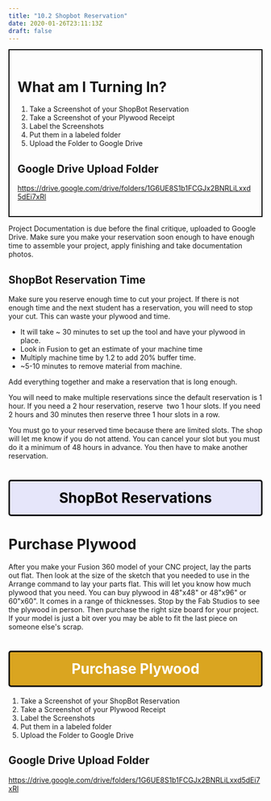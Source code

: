```yaml
---
title: "10.2 Shopbot Reservation"
date: 2020-01-26T23:11:13Z
draft: false
---
```


<div style="border: 2px solid #000; padding: 1rem;">
<h1>What am I Turning In?</h1>
<ol>
<li>Take a Screenshot of your ShopBot Reservation</li>
<li>Take a Screenshot of your Plywood Receipt</li>
<li>Label the Screenshots</li>
<li>Put them in a labeled folder</li>
<li>Upload the Folder to Google Drive</li>
</ol>
<h2>Google Drive Upload Folder</h2>
<p><a href="https://drive.google.com/drive/folders/1G6UE8S1b1FCGJx2BNRLiLxxd5dEi7xRl">https://drive.google.com/drive/folders/1G6UE8S1b1FCGJx2BNRLiLxxd5dEi7xRl</a></p>
</div>
<p>Project Documentation is due before the final critique, uploaded to Google Drive. Make sure you make your reservation soon enough to have enough time to assemble your project, apply finishing and take documentation photos.</p>
<h2>ShopBot Reservation Time</h2>
<p>Make sure you reserve enough time to cut your project. If there is not enough time and the next student has a reservation, you will need to stop your cut. This can waste your plywood and time.</p>
<ul>
<li>It will take ~ 30 minutes to set up the tool and have your plywood in place.</li>
<li>Look in Fusion to get an estimate of your machine time</li>
<li>Multiply machine time by 1.2 to add 20% buffer time.</li>
<li>~5-10 minutes to remove material from machine.</li>
</ul>
<p>Add everything together and make a reservation that is long enough.</p>
<p>You will need to make multiple reservations since the default reservation is 1 hour.&nbsp;If you need a 2 hour reservation, reserve&nbsp; two 1 hour slots. If you need 2 hours and 30 minutes then reserve three 1 hour slots in a row.&nbsp;</p>
<p>You must go to your reserved time because there are limited slots. The shop will let me know if you do not attend. You can cancel your slot but you must do it a minimum of 48 hours in advance. You then have to make another reservation.</p>
<h1><a style="background: lavender; text-align: center; display: block; text-decoration: none; color: black; border: 3px solid black; border-radius: 5px; padding: 1rem 0;" href="https://my.cia.edu/ICS/Fab_Studios/ShopBot_CNC.jnz">ShopBot Reservations</a></h1>
<h1>Purchase Plywood</h1>
<p>After you make your Fusion 360 model of your CNC project, lay the parts out flat. Then look at the size of the sketch that you needed to use in the Arrange command to lay your parts flat. This will let you know how much plywood that you need. You can buy plywood in 48"x48" or 48"x96" or 60"x60". It comes in a range of thicknesses. Stop by the Fab Studios to see the plywood in person. Then purchase the right size board for your project. If your model is just a bit over you may be able to fit the last piece on someone else's scrap.</p>
<h1><a style="background: goldenrod; text-align: center; display: block; text-decoration: none; color: white; border: 3px solid black; border-radius: 5px; padding: 1rem 0;" href="https://my.cia.edu/ICS/Student/Supply_Store/Fabrication_Studios/Wood/">Purchase Plywood</a></h1>
<ol>
<li>Take a Screenshot of your ShopBot Reservation</li>
<li>Take a Screenshot of your Plywood Receipt</li>
<li>Label the Screenshots</li>
<li>Put them in a labeled folder</li>
<li>Upload the Folder to Google Drive</li>
</ol>
<h2>Google Drive Upload Folder</h2>
<p><a href="https://drive.google.com/drive/folders/1G6UE8S1b1FCGJx2BNRLiLxxd5dEi7xRl">https://drive.google.com/drive/folders/1G6UE8S1b1FCGJx2BNRLiLxxd5dEi7xRl</a></p>
